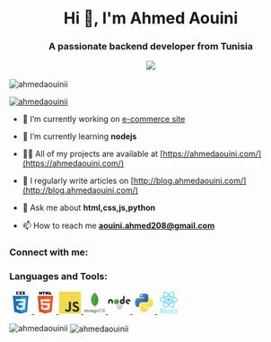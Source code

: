 <h1 align="center">Hi 👋, I'm Ahmed Aouini</h1>
<h3 align="center">A passionate backend developer from Tunisia</h3>
<center><img src="https://cdn.discordapp.com/icons/1131528417947435069/a_91d1d51fddab0ea73a71a8d2bd1d14ee.gif"></center>
<p align="left"> <img src="https://komarev.com/ghpvc/?username=ahmedaouinii&label=Profile%20views&color=0e75b6&style=flat" alt="ahmedaouinii" /> </p>

<p align="left"> <a href="https://github.com/ryo-ma/github-profile-trophy"><img src="https://github-profile-trophy.vercel.app/?username=ahmedaouinii" alt="ahmedaouinii" /></a> </p>

- 🔭 I’m currently working on [e-commerce site](#)

- 🌱 I’m currently learning **nodejs**

- 👨‍💻 All of my projects are available at [https://ahmedaouini.com/](https://ahmedaouini.com/)

- 📝 I regularly write articles on [http://blog.ahmedaouini.com/](http://blog.ahmedaouini.com/)

- 💬 Ask me about **html,css,js,python**

- 📫 How to reach me **aouini.ahmed208@gmail.com**

<h3 align="left">Connect with me:</h3>
<p align="left">
</p>

<h3 align="left">Languages and Tools:</h3>
<p align="left"> <a href="https://www.w3schools.com/css/" target="_blank" rel="noreferrer"> <img src="https://raw.githubusercontent.com/devicons/devicon/master/icons/css3/css3-original-wordmark.svg" alt="css3" width="40" height="40"/> </a> <a href="https://www.w3.org/html/" target="_blank" rel="noreferrer"> <img src="https://raw.githubusercontent.com/devicons/devicon/master/icons/html5/html5-original-wordmark.svg" alt="html5" width="40" height="40"/> </a> <a href="https://developer.mozilla.org/en-US/docs/Web/JavaScript" target="_blank" rel="noreferrer"> <img src="https://raw.githubusercontent.com/devicons/devicon/master/icons/javascript/javascript-original.svg" alt="javascript" width="40" height="40"/> </a> <a href="https://www.mongodb.com/" target="_blank" rel="noreferrer"> <img src="https://raw.githubusercontent.com/devicons/devicon/master/icons/mongodb/mongodb-original-wordmark.svg" alt="mongodb" width="40" height="40"/> </a> <a href="https://nodejs.org" target="_blank" rel="noreferrer"> <img src="https://raw.githubusercontent.com/devicons/devicon/master/icons/nodejs/nodejs-original-wordmark.svg" alt="nodejs" width="40" height="40"/> </a> <a href="https://www.python.org" target="_blank" rel="noreferrer"> <img src="https://raw.githubusercontent.com/devicons/devicon/master/icons/python/python-original.svg" alt="python" width="40" height="40"/> </a> <a href="https://reactjs.org/" target="_blank" rel="noreferrer"> <img src="https://raw.githubusercontent.com/devicons/devicon/master/icons/react/react-original-wordmark.svg" alt="react" width="40" height="40"/> </a> </p>

<p><img align="left" src="https://github-readme-stats.vercel.app/api/top-langs?username=ahmedaouinii&show_icons=true&locale=en&layout=compact" alt="ahmedaouinii" /></p>

<p>&nbsp;<img align="center" src="https://github-readme-stats.vercel.app/api?username=ahmedaouinii&show_icons=true&locale=en" alt="ahmedaouinii" /></p>

